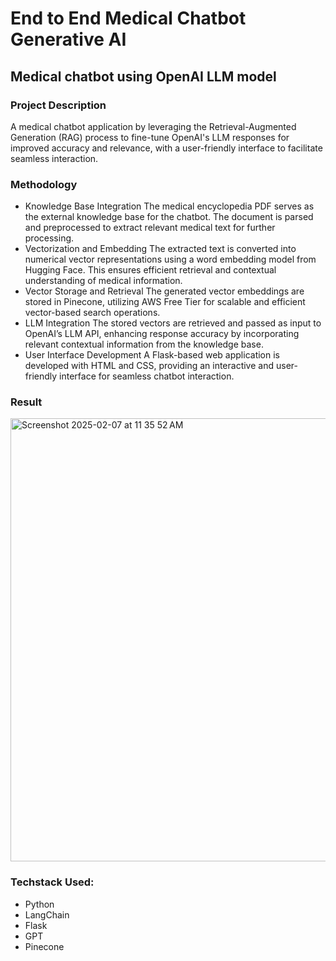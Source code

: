 # End to End Medical Chatbot Generative AI


## Medical chatbot using OpenAI LLM model
### Project Description
A medical chatbot application by leveraging the Retrieval-Augmented Generation (RAG) process to fine-tune OpenAI's LLM responses for improved accuracy and relevance, with a user-friendly interface to facilitate seamless interaction.

### Methodology
- Knowledge Base Integration
The medical encyclopedia PDF serves as the external knowledge base for the chatbot. The document is parsed and preprocessed to extract relevant medical text for further processing.
- Vectorization and Embedding
The extracted text is converted into numerical vector representations using a word embedding model from Hugging Face. This ensures efficient retrieval and contextual understanding of medical information.
- Vector Storage and Retrieval
The generated vector embeddings are stored in Pinecone, utilizing AWS Free Tier for scalable and efficient vector-based search operations.
- LLM Integration
The stored vectors are retrieved and passed as input to OpenAI’s LLM API, enhancing response accuracy by incorporating relevant contextual information from the knowledge base.
- User Interface Development
A Flask-based web application is developed with HTML and CSS, providing an interactive and user-friendly interface for seamless chatbot interaction.

### Result

<img width="709" alt="Screenshot 2025-02-07 at 11 35 52 AM" src="https://github.com/user-attachments/assets/cdb5de93-5251-4184-9e39-809c7f4802d5" />

### Techstack Used:
- Python
- LangChain
- Flask
- GPT
- Pinecone
